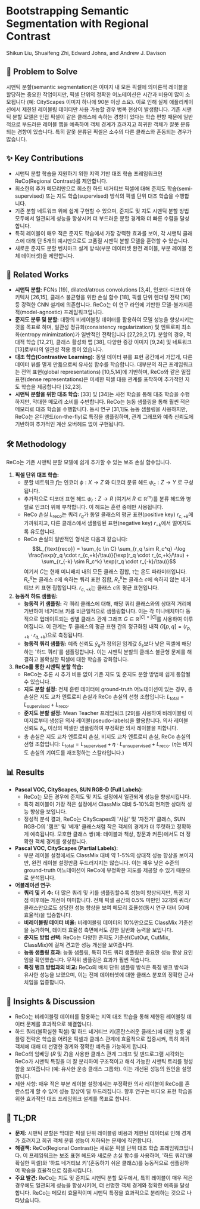 # Bootstrapping Semantic Segmentation with Regional Contrast

Shikun Liu, Shuaifeng Zhi, Edward Johns, and Andrew J. Davison

## 🧩 Problem to Solve

시맨틱 분할(semantic segmentation)은 이미지 내 모든 픽셀에 의미론적 레이블을 할당하는 중요한 작업이지만, 픽셀 단위의 정확한 어노테이션은 시간과 비용이 많이 소모됩니다 (예: CityScapes 이미지 하나에 90분 이상 소요). 이로 인해 실제 애플리케이션에서 제한된 레이블링 데이터만 사용 가능할 경우 병목 현상이 발생합니다. 기존 시맨틱 분할 모델은 인접 픽셀이 같은 클래스에 속하는 경향이 있다는 학습 편향 때문에 일반적으로 부드러운 레이블 맵을 예측하여 객체 경계가 흐려지고 희귀한 객체가 잘못 분류되는 경향이 있습니다. 특히 잘못 분류된 픽셀은 소수의 다른 클래스와 혼동되는 경우가 많습니다.

## ✨ Key Contributions

* 시맨틱 분할 학습을 지원하기 위한 지역 기반 대조 학습 프레임워크인 ReCo(Regional Contrast)를 제안합니다.
* 최소한의 추가 메모리만으로 희소한 하드 네거티브 픽셀에 대해 준지도 학습(semi-supervised) 또는 지도 학습(supervised) 방식의 픽셀 단위 대조 학습을 수행합니다.
* 기존 분할 네트워크 위에 쉽게 구현할 수 있으며, 준지도 및 지도 시맨틱 분할 방법 모두에서 일관되게 성능을 향상시켜 더 부드러운 분할 경계와 더 빠른 수렴을 달성합니다.
* 특히 레이블이 매우 적은 준지도 학습에서 가장 강력한 효과를 보여, 각 시맨틱 클래스에 대해 단 5개의 예시만으로도 고품질 시맨틱 분할 모델을 훈련할 수 있습니다.
* 새로운 준지도 분할 벤치마크 설계 방식(부분 데이터셋 완전 레이블, 부분 레이블 전체 데이터셋)을 제안합니다.

## 📎 Related Works

* **시맨틱 분할:** FCNs [19], dilated/atrous convolutions [3,4], 인코더-디코더 아키텍처 [26,15], 클래스 불균형을 위한 손실 함수 [18], 픽셀 단위 렌더링 전략 [16] 등 강력한 CNN 설계에 의존합니다. ReCo는 이 연구 라인에 기반한 모델-불가지론적(model-agnostic) 프레임워크입니다.
* **준지도 분류 및 분할:** 대량의 비레이블링 데이터를 활용하여 모델 성능을 향상시키는 것을 목표로 하며, 일관성 정규화(consistency regularization) 및 엔트로피 최소화(entropy minimization)가 일반적인 전략입니다 [27,29,2,17]. 분할의 경우, 적대적 학습 [12,21], 클래스 활성화 맵 [38], 다양한 증강 이미지 [9,24] 및 네트워크 [13]로부터의 일관성 적용 등이 있습니다.
* **대조 학습(Contrastive Learning):** 동일 데이터 뷰를 표현 공간에서 가깝게, 다른 데이터 뷰를 멀게 만듦으로써 유사성 함수를 학습합니다. 대부분의 최근 프레임워크는 전역 표현(global representations) [10,5,14]에 기반하며, ReCo와 같은 밀집 표현(dense representations)은 미세한 픽셀 대응 관계를 포착하여 추가적인 지도 학습을 제공합니다 [32,23].
* **시맨틱 분할을 위한 대조 학습:** [33] 및 [34]는 사전 학습을 통해 대조 학습을 수행하지만, 막대한 메모리 소비를 수반합니다. ReCo는 능동 샘플링을 통해 훨씬 적은 메모리로 대조 학습을 수행합니다. 동시 연구 [31,1]도 능동 샘플링을 사용하지만, ReCo는 온디맨드(on-the-fly)로 특징을 샘플링하며, 관계 그래프와 예측 신뢰도에 기반하여 추가적인 계산 오버헤드 없이 구현됩니다.

## 🛠️ Methodology

ReCo는 기존 시맨틱 분할 모델에 쉽게 추가할 수 있는 보조 손실 함수입니다.

1. **픽셀 단위 대조 학습:**
    * 분할 네트워크 $f$는 인코더 $\phi: X \to Z$ 와 디코더 분류 헤드 $\psi_c: Z \to Y$ 로 구성됩니다.
    * 추가적으로 디코더 표현 헤드 $\psi_r: Z \to R$ (여기서 $R \in \mathbb{R}^m$)를 분류 헤드와 병렬로 인코더 위에 부착합니다. 이 헤드는 훈련 중에만 사용됩니다.
    * ReCo 손실 $L_{\text{reco}}$는 쿼리 $r_q$가 동일 클래스의 평균 표현(positive key) $r_{c,+k}$에 가까워지고, 다른 클래스에서 샘플링된 표현(negative key) $r_{-k}$에서 멀어지도록 유도합니다.
    * ReCo 손실의 일반적인 형식은 다음과 같습니다:
        $$L_{\text{reco}} = \sum_{c \in C} \sum_{r_q \sim R_c^q} -\log \frac{\exp(r_q \cdot r_{c,+k}/\tau)}{\exp(r_q \cdot r_{c,+k}/\tau) + \sum_{r_{-k} \sim R_c^k} \exp(r_q \cdot r_{-k}/\tau)}$$
        여기서 $C$는 현재 미니배치 내의 모든 클래스 집합, $\tau$는 온도 파라미터입니다. $R_c^q$는 클래스 $c$에 속하는 쿼리 표현 집합, $R_c^k$는 클래스 $c$에 속하지 않는 네거티브 키 표현 집합입니다. $r_{c,+k}$는 클래스 $c$의 평균 표현입니다.
2. **능동적 하드 샘플링:**
    * **능동적 키 샘플링:** 각 쿼리 클래스에 대해, 해당 쿼리 클래스와의 상대적 거리에 기반하여 네거티브 키를 비균일적으로 샘플링합니다. 이는 각 미니배치마다 동적으로 업데이트되는 쌍별 클래스 관계 그래프 $G \in \mathbb{R}^{|C| \times |C|}$를 사용하여 이루어집니다. 이 관계는 두 클래스의 평균 표현 간의 정규화된 내적 $G[p,q] = (r_{p,+k} \cdot r_{q,+k})$으로 측정됩니다.
    * **능동적 쿼리 샘플링:** 예측 신뢰도 $\hat{y}_q$가 정의된 임계값 $\delta_s$보다 낮은 픽셀에 해당하는 '하드 쿼리'를 샘플링합니다. 이는 시맨틱 분할의 클래스 불균형 문제를 해결하고 불확실한 픽셀에 대한 학습을 강화합니다.
3. **ReCo를 통한 시맨틱 분할 학습:**
    * ReCo는 추론 시 추가 비용 없이 기존 지도 및 준지도 분할 방법에 쉽게 통합될 수 있습니다.
    * **지도 분할 설정:** 전체 훈련 데이터에 ground-truth 어노테이션이 있는 경우, 총 손실은 지도 교차 엔트로피 손실과 ReCo 손실의 선형 조합입니다: $L_{\text{total}} = L_{\text{supervised}} + L_{\text{reco}}$.
    * **준지도 분할 설정:** Mean Teacher 프레임워크 [29]를 사용하여 비레이블링 이미지로부터 생성된 의사 레이블(pseudo-labels)을 활용합니다. 의사 레이블 신뢰도 $\delta_w$ 이상의 픽셀만 샘플링하여 부정확한 의사 레이블을 피합니다.
    * 총 손실은 지도 교차 엔트로피 손실, 비지도 교차 엔트로피 손실, ReCo 손실의 선형 조합입니다: $L_{\text{total}} = L_{\text{supervised}} + \eta \cdot L_{\text{unsupervised}} + L_{\text{reco}}$. ($\eta$는 비지도 손실의 기여도를 재조정하는 스칼라입니다.)

## 📊 Results

* **Pascal VOC, CityScapes, SUN RGB-D (Full Labels):**
  * ReCo는 모든 경우에 준지도 및 지도 설정에서 일관되게 성능을 향상시킵니다.
  * 특히 레이블이 가장 적은 설정에서 ClassMix 대비 5-10%의 현저한 상대적 성능 향상을 보입니다.
  * 정성적 분석 결과, ReCo는 CityScapes의 '사람' 및 '자전거' 클래스, SUN RGB-D의 '램프' 및 '베개' 클래스처럼 작은 객체의 경계가 더 뚜렷하고 정확하게 예측됩니다. 모호한 클래스 쌍(예: 테이블과 책상, 창문과 커튼)에서도 더 정확한 객체 경계를 생성합니다.
* **Pascal VOC, CityScapes (Partial Labels):**
  * 부분 레이블 설정에서도 ClassMix 대비 약 1-5%의 상대적 성능 향상을 보이지만, 완전 레이블 설정만큼 두드러지지는 않습니다. 이는 매우 낮은 수준의 ground-truth 어노테이션이 ReCo에 부정확한 지도를 제공할 수 있기 때문으로 분석됩니다.
* **어블레이션 연구:**
  * **쿼리 및 키 수:** 더 많은 쿼리 및 키를 샘플링할수록 성능이 향상되지만, 특정 지점 이후에는 개선이 미미합니다. 전체 픽셀 공간의 0.5% 미만인 32개의 쿼리/클래스만으로도 상당한 성능 향상을 보여 메모리 효율성(동시 연구 대비 50배 효율적)을 입증합니다.
  * **비레이블링 데이터 비율:** 비레이블링 데이터의 10%만으로도 ClassMix 기준선을 능가하며, 데이터 효율성 측면에서도 강한 일반화 능력을 보입니다.
  * **준지도 방법 선택:** ReCo는 다양한 준지도 기준선(CutOut, CutMix, ClassMix)에 걸쳐 견고한 성능 개선을 보여줍니다.
  * **능동 샘플링 효과:** 능동 샘플링, 특히 하드 쿼리 샘플링은 중요한 성능 향상 요인임을 확인했습니다. 무작위 샘플링은 효과가 훨씬 적습니다.
  * **특징 뱅크 방법과의 비교:** ReCo의 배치 단위 샘플링 방식은 특징 뱅크 방식과 유사한 성능을 보였으며, 이는 전체 데이터셋에 대한 클래스 분포의 정확한 근사치임을 입증합니다.

## 🧠 Insights & Discussion

* ReCo는 비레이블링 데이터를 활용하는 지역 대조 학습을 통해 제한된 레이블링 데이터 문제를 효과적으로 해결합니다.
* 하드 쿼리(불확실한 픽셀) 및 하드 네거티브 키(혼란스러운 클래스)에 대한 능동 샘플링 전략은 학습을 어려운 픽셀과 클래스 관계에 효율적으로 집중시켜, 특히 희귀 객체에 대해 더 선명한 경계와 정확한 예측을 가능하게 합니다.
* ReCo의 임베딩 ($R$ 및 $Z$)을 사용한 클래스 관계 그래프 및 덴드로그램 시각화는 ReCo가 시맨틱 특징을 더 잘 분리하여 구조적이고 해석 가능한 시맨틱 트리를 형성함을 보여줍니다 (예: 유사한 운송 클래스 그룹화). 이는 개선된 성능의 원인을 설명합니다.
* 제한 사항: 매우 적은 부분 레이블 설정에서는 부정확한 의사 레이블이 ReCo를 혼란스럽게 할 수 있어 성능 향상이 덜 두드러집니다. 향후 연구는 비디오 표현 학습을 위한 효과적인 대조 프레임워크 설계를 목표로 합니다.

## 📌 TL;DR

* **문제:** 시맨틱 분할은 막대한 픽셀 단위 레이블링 비용과 제한된 데이터로 인해 경계가 흐려지고 희귀 객체 분류 성능이 저하되는 문제에 직면합니다.
* **해결책:** ReCo(Regional Contrast)는 새로운 픽셀 단위 대조 학습 프레임워크입니다. 이 프레임워크는 보조 표현 헤드와 새로운 손실 함수를 사용하며, '하드 쿼리'(불확실한 픽셀)와 '하드 네거티브 키'(혼동하기 쉬운 클래스)를 능동적으로 샘플링하여 학습을 효율적으로 집중시킵니다.
* **주요 발견:** ReCo는 지도 및 준지도 시맨틱 분할 모두에서, 특히 레이블이 매우 적은 경우에도 일관되게 성능을 향상시키며, 더 선명한 객체 경계와 정확한 예측을 달성합니다. ReCo는 메모리 효율적이며 시맨틱 특징을 효과적으로 분리하는 것으로 나타났습니다.

